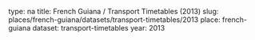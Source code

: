 type: na
title: French Guiana / Transport Timetables (2013)
slug: places/french-guiana/datasets/transport-timetables/2013
place: french-guiana
dataset: transport-timetables
year: 2013
